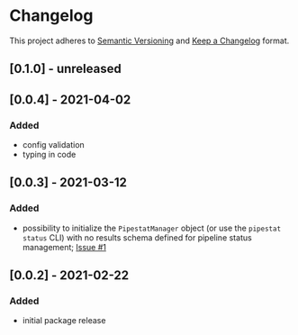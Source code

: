 # Changelog

This project adheres to [Semantic Versioning](https://semver.org/spec/v2.0.0.html) and [Keep a Changelog](https://keepachangelog.com/en/1.0.0/) format.

## [0.1.0] - unreleased


## [0.0.4] - 2021-04-02
### Added
- config validation
- typing in code


## [0.0.3] - 2021-03-12
### Added
- possibility to initialize the `PipestatManager` object (or use the `pipestat status` CLI) with no results schema defined for pipeline status management; [Issue #1](https://github.com/pepkit/pipestat/issues/1)


## [0.0.2] - 2021-02-22
### Added
- initial package release
